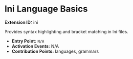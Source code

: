 # Ini Language Basics

**Extension ID:** ini

Provides syntax highlighting and bracket matching in Ini files.

* **Entry Point:** `N/A`
* **Activation Events:** N/A
* **Contribution Points:** languages, grammars
